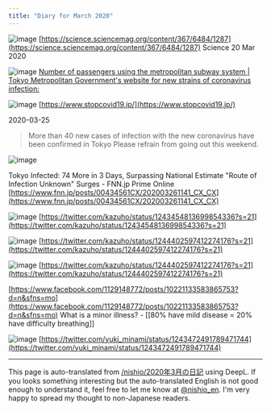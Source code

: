 ```yaml
---
title: "Diary for March 2020"
---
```



![image](https://gyazo.com/4047e64089dd3aea4fc64ce1322ae032/thumb/1000)
[https://science.sciencemag.org/content/367/6484/1287](https://science.sciencemag.org/content/367/6484/1287)
Science  20 Mar 2020

![image](https://gyazo.com/d719bce4c89528a70b5d37968c531089/thumb/1000)
[Number of passengers using the metropolitan subway system | Tokyo Metropolitan Government's website for new strains of coronavirus infection:](https://stopcovid19.metro.tokyo.lg.jp/cards/predicted-number-of-toei-subway-passengers/)

![image](https://gyazo.com/91893dbcbad2f680361bb579028be1e9/thumb/1000)
[https://www.stopcovid19.jp/](https://www.stopcovid19.jp/)

2020-03-25
> More than 40 new cases of infection with the new coronavirus have been confirmed in Tokyo
> Please refrain from going out this weekend.

![image](https://gyazo.com/cd38023b17e6671e60a52e2009270121/thumb/1000)

Tokyo Infected: 74 More in 3 Days, Surpassing National Estimate "Route of Infection Unknown" Surges - FNN.jp Prime Online
[https://www.fnn.jp/posts/00434561CX/202003261141_CX_CX](https://www.fnn.jp/posts/00434561CX/202003261141_CX_CX)

![image](https://gyazo.com/a37c18745c4bed5fd6bfed0c077617a0/thumb/1000)
[https://twitter.com/kazuho/status/1243454813699854336?s=21](https://twitter.com/kazuho/status/1243454813699854336?s=21)


![image](https://gyazo.com/ddfc83af2b00a01e4ed9875965155be3/thumb/1000)
[https://twitter.com/kazuho/status/1244402597412274176?s=21](https://twitter.com/kazuho/status/1244402597412274176?s=21)

![image](https://gyazo.com/04fe9d30a6736e41fa4d6f0cc9509dd9/thumb/1000)
[https://twitter.com/kazuho/status/1244402597412274176?s=21](https://twitter.com/kazuho/status/1244402597412274176?s=21)

[https://www.facebook.com/1129148772/posts/10221133583865753?d=n&sfns=mo](https://www.facebook.com/1129148772/posts/10221133583865753?d=n&sfns=mo)
What is a minor illness?
    - [[80% have mild disease = 20% have difficulty breathing]]

![image](https://gyazo.com/f084a0337bf3a94fee7b264aa449262a/thumb/1000)
[https://twitter.com/yuki_minami/status/1243472491789471744](https://twitter.com/yuki_minami/status/1243472491789471744)

---
This page is auto-translated from [/nishio/2020年3月の日記](https://scrapbox.io/nishio/2020年3月の日記) using DeepL. If you looks something interesting but the auto-translated English is not good enough to understand it, feel free to let me know at [@nishio_en](https://twitter.com/nishio_en). I'm very happy to spread my thought to non-Japanese readers.